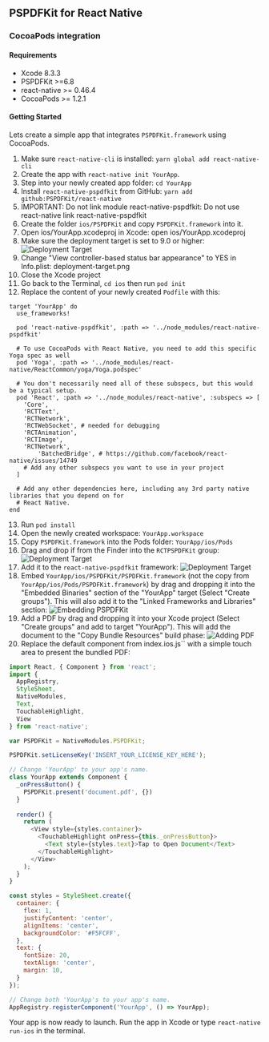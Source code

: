 ﻿## PSPDFKit for React Native

### CocoaPods integration

#### Requirements
- Xcode 8.3.3
- PSPDFKit >=6.8
- react-native >= 0.46.4
- CocoaPods >= 1.2.1

#### Getting Started

Lets create a simple app that integrates `PSPDFKit.framework` using CocoaPods.

1. Make sure `react-native-cli` is installed: `yarn global add react-native-cli`
2. Create the app with `react-native init YourApp`.
3. Step into your newly created app folder: `cd YourApp`
4. Install `react-native-pspdfkit` from GitHub: `yarn add github:PSPDFKit/react-native`
5. IMPORTANT: Do not link module react-native-pspdfkit: Do not use react-native link react-native-pspdfkit
6. Create the folder `ios/PSPDFKit` and copy `PSPDFKit.framework` into it.
7. Open ios/YourApp.xcodeproj in Xcode: open ios/YourApp.xcodeproj
8. Make sure the deployment target is set to 9.0 or higher: 
![Deployment Target](../screenshots/deployment-target.png)
9. Change "View controller-based status bar appearance" to YES in Info.plist: 
 deployment-target.png 
10. Close the Xcode project
11. Go back to the Terminal, `cd ios` then run `pod init`
12. Replace the content of your newly created `Podfile` with this:

```podfile
target 'YourApp' do
  use_frameworks!

  pod 'react-native-pspdfkit', :path => '../node_modules/react-native-pspdfkit'

  # To use CocoaPods with React Native, you need to add this specific Yoga spec as well
  pod 'Yoga', :path => '../node_modules/react-native/ReactCommon/yoga/Yoga.podspec'

  # You don't necessarily need all of these subspecs, but this would be a typical setup.
  pod 'React', :path => '../node_modules/react-native', :subspecs => [
    'Core',
    'RCTText',
    'RCTNetwork',
    'RCTWebSocket', # needed for debugging
    'RCTAnimation',
    'RCTImage',
    'RCTNetwork',
        'BatchedBridge', # https://github.com/facebook/react-native/issues/14749
    # Add any other subspecs you want to use in your project
  ]

  # Add any other dependencies here, including any 3rd party native libraries that you depend on for
  # React Native.
end
```

13. Run `pod install`
14. Open the newly created workspace: `YourApp.workspace`
15. Copy `PSPDFKit.framework` into the Pods folder: `YourApp/ios/Pods`
16. Drag and drop if from the Finder into the `RCTPSPDFKit` group:
![Deployment Target](../screenshots/embedding-pspdfkit-pods.png)
17. Add it to the `react-native-pspdfkit` framework:
![Deployment Target](../screenshots/adding-to-react-native-pspdfkit.png)
18. Embed `YourApp/ios/PSPDFKit/PSPDFKit.framework` (not the copy from `YourApp/ios/Pods/PSPDFKit.framework`) by drag and dropping it into the "Embedded Binaries" section of the "YourApp" target (Select "Create groups"). This will also add it to the "Linked Frameworks and Libraries" section:
![Embedding PSPDFKit](../screenshots/embedding-pspdfkit.png)
19. Add a PDF by drag and dropping it into your Xcode project (Select "Create groups" and add to target "YourApp"). This will add the document to the "Copy Bundle Resources" build phase: 
![Adding PDF](../screenshots/adding-pdf.png)
20. Replace the default component from index.ios.js`` with a simple touch area to present the bundled PDF:

```javascript
import React, { Component } from 'react';
import {
  AppRegistry,
  StyleSheet,
  NativeModules,
  Text,
  TouchableHighlight,
  View
} from 'react-native';

var PSPDFKit = NativeModules.PSPDFKit;

PSPDFKit.setLicenseKey('INSERT_YOUR_LICENSE_KEY_HERE');

// Change 'YourApp' to your app's name.
class YourApp extends Component {
  _onPressButton() {
    PSPDFKit.present('document.pdf', {})
  }
  
  render() {
    return (
      <View style={styles.container}>
        <TouchableHighlight onPress={this._onPressButton}>
          <Text style={styles.text}>Tap to Open Document</Text>
        </TouchableHighlight>
      </View>
    );
  }
}

const styles = StyleSheet.create({
  container: {
    flex: 1,
    justifyContent: 'center',
    alignItems: 'center',
    backgroundColor: '#F5FCFF',
  },
  text: {
    fontSize: 20,
    textAlign: 'center',
    margin: 10,
  }
});

// Change both 'YourApp's to your app's name.
AppRegistry.registerComponent('YourApp', () => YourApp);
```

Your app is now ready to launch. Run the app in Xcode or type `react-native run-ios` in the terminal.